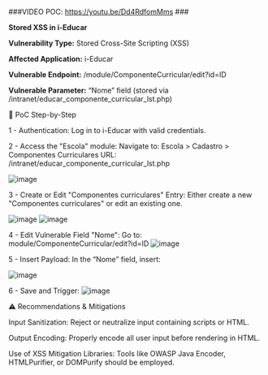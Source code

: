 ###VIDEO POC: https://youtu.be/Dd4RdfomMms  ###

**Stored XSS in i-Educar**

**Vulnerability Type:** Stored Cross-Site Scripting (XSS)

**Affected Application:** i-Educar

**Vulnerable Endpoint:** /module/ComponenteCurricular/edit?id=ID

**Vulnerable Parameter:** “Nome” field (stored via /intranet/educar_componente_curricular_lst.php)

🔧 PoC Step-by-Step

1 - Authentication:
Log in to i-Educar with valid credentials.

2 - Access the "Escola" module:
Navigate to:
Escola > Cadastro > Componentes Curriculares
URL: /intranet/educar_componente_curricular_lst.php

![image](https://github.com/user-attachments/assets/e83cc5b2-fc93-46a0-a0c0-60ea43cee924)


3 - Create or Edit "Componentes curriculares" Entry:
Either create a new "Componentes curriculares" or edit an existing one.

![image](https://github.com/user-attachments/assets/12dd4215-c4b6-4dd3-a77f-4d15156c3163)
![image](https://github.com/user-attachments/assets/8e32e3d8-752c-430b-963e-88b656d4996f)


4  - Edit Vulnerable Field "Nome":
Go to:
module/ComponenteCurricular/edit?id=ID
![image](https://github.com/user-attachments/assets/fc5db1b8-0e3e-4f0a-a097-1fe70d590c63)


5 - Insert Payload:
In the “Nome” field, insert:

<script>alert('PoC VulDB i-Educar Pacxxx')</script>
![image](https://github.com/user-attachments/assets/cbdc6b0b-c779-4c7e-9af8-00fae1455717)


6 - Save and Trigger:
![image](https://github.com/user-attachments/assets/ea3118c1-286d-446a-a18f-f7a84fc7fc37)


⚠️ Recommendations & Mitigations

Input Sanitization: Reject or neutralize input containing scripts or HTML.

Output Encoding: Properly encode all user input before rendering in HTML.

Use of XSS Mitigation Libraries: Tools like OWASP Java Encoder, HTMLPurifier, or DOMPurify should be employed.
